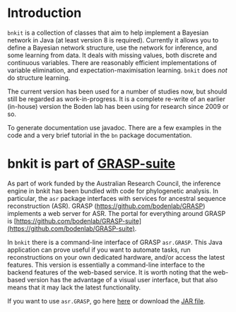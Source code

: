 # Introduction

`bnkit` is a collection of classes that aim to help implement a Bayesian network in Java (at least version 8 is required).
Currently it allows you to define a Bayesian network structure, use the network for inference,
and some learning from data. It deals with missing values, both discrete and continuous variables.
There are reasonably efficient implementations of variable elimination, and expectation-maximisation
learning. `bnkit` does _not_ do structure learning.

The current version has been used for a number of studies now, but should still be regarded as work-in-progress.
It is a complete re-write of an earlier (in-house) version the Boden lab has been using for research since 2009 or so.

To generate documentation use javadoc. There are a few examples in the code and a very
brief tutorial in the `bn` package documentation.

# bnkit is part of [GRASP-suite](https://github.com/bodenlab/GRASP-suite)

As part of work funded by the Australian Research Council, the inference engine in bnkit has been bundled with code for phylogenetic analysis. In particular, the `asr` package interfaces with services for ancestral sequence reconstruction (ASR). GRASP (https://github.com/bodenlab/GRASP) implements a web server for ASR. The portal for everything around GRASP is [https://github.com/bodenlab/GRASP-suite](https://github.com/bodenlab/GRASP-suite).

In `bnkit` there is a command-line interface of GRASP `asr.GRASP`. This Java application can prove useful if you want to automate tasks, run reconstructions on your own dedicated hardware, and/or access the latest features. This version is essentially a command-line interface to the backend features of the web-based service. It is worth noting that the web-based version has the advantage of a visual user interface, but that also means that it may lack the latest functionality.

If you want to use `asr.GRASP`, go here [here](https://bodenlab.github.io/GRASP-suite/project/graspcmd/) or download the [JAR file](https://bodenlab.github.io/GRASP-suite/project/graspcmd/archive/bnkit.jar).
